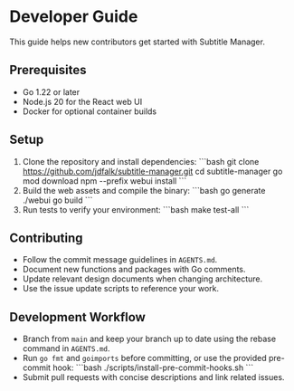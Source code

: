 <!-- file: docs/DEVELOPER_GUIDE.md -->

# Developer Guide

This guide helps new contributors get started with Subtitle Manager.

## Prerequisites

- Go 1.22 or later
- Node.js 20 for the React web UI
- Docker for optional container builds

## Setup

1. Clone the repository and install dependencies: \```bash git clone
   https://github.com/jdfalk/subtitle-manager.git cd subtitle-manager go mod
   download npm --prefix webui install \```
2. Build the web assets and compile the binary: \```bash go generate ./webui go
   build \```
3. Run tests to verify your environment: \```bash make test-all \```

## Contributing

- Follow the commit message guidelines in `AGENTS.md`.
- Document new functions and packages with Go comments.
- Update relevant design documents when changing architecture.
- Use the issue update scripts to reference your work.

## Development Workflow

- Branch from `main` and keep your branch up to date using the rebase command in
  `AGENTS.md`.
- Run `go fmt` and `goimports` before committing, or use the provided pre-commit
  hook: \```bash ./scripts/install-pre-commit-hooks.sh \```
- Submit pull requests with concise descriptions and link related issues.
